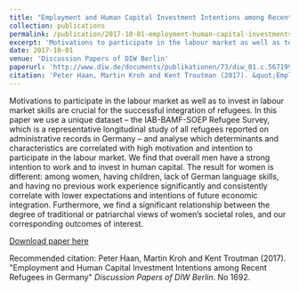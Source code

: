 ```yaml
---
title: "Employment and Human Capital Investment Intentions among Recent Refugees in Germany"
collection: publications
permalink: /publication/2017-10-01-employment-human-capital-investments-refugees-germany
excerpt: 'Motivations to participate in the labour market as well as to invest in labour market skills are crucial for the successful integration of refugees. In this paper we use a unique dataset – the IAB-BAMF-SOEP Refugee Survey, which is a representative longitudinal study of all refugees reported on administrative records in Germany – and analyse which determinants and characteristics are correlated with high motivation and intention to participate in the labour market. We find that overall men have a strong intention to work and to invest in human capital. The result for women is different: among women, having children, lack of German language skills, and having no previous work experience significantly and consistently correlate with lower expectations and intentions of future economic integration. Furthermore, we find a significant relationship between the degree of traditional or patriarchal views of women’s societal roles, and our corresponding outcomes of interest.'
date: 2017-10-01
venue: 'Discussion Papers of DIW Berlin'
paperurl: 'http://www.diw.de/documents/publikationen/73/diw_01.c.567199.de/dp1692.pdf'
citation: 'Peter Haan, Martin Kroh and Kent Troutman (2017). &quot;Employment and Human Capital Investment Intentions among Recent Refugees in Germany&quot; <i>Discussion Papers of DIW Berlin</i>.  No 1692'
---
```

Motivations to participate in the labour market as well as to invest in labour market skills are crucial for the successful integration of refugees. In this paper we use a unique dataset – the IAB-BAMF-SOEP Refugee Survey, which is a representative longitudinal study of all refugees reported on administrative records in Germany – and analyse which determinants and characteristics are correlated with high motivation and intention to participate in the labour market. We find that overall men have a strong intention to work and to invest in human capital. The result for women is different: among women, having children, lack of German language skills, and having no previous work experience significantly and consistently correlate with lower expectations and intentions of future economic integration. Furthermore, we find a significant relationship between the degree of traditional or patriarchal views of women’s societal roles, and our corresponding outcomes of interest.

[Download paper here](http://www.diw.de/documents/publikationen/73/diw_01.c.567199.de/dp1692.pdf)

Recommended citation: Peter Haan, Martin Kroh and Kent Troutman (2017). "Employment and Human Capital Investment Intentions among Recent Refugees in Germany" <i>Discussion Papers of DIW Berlin</i>. No 1692.